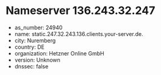 # Nameserver 136.243.32.247

* as_number: 24940
* name: static.247.32.243.136.clients.your-server.de.
* city: Nuremberg
* country: DE
* organization: Hetzner Online GmbH
* version: Unknown
* dnssec: false
